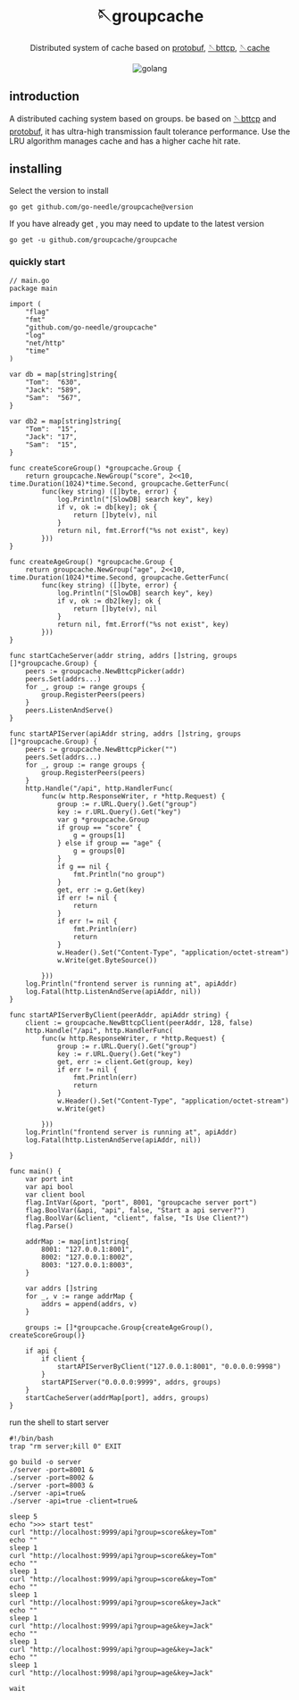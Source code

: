 <!-- markdownlint-disable MD033 MD041 -->
<div align="center">

# 🪡groupcache

<!-- prettier-ignore-start -->
<!-- markdownlint-disable-next-line MD036 -->
Distributed system of cache based on [protobuf](https://github.com/golang/protobuf), [🪡bttcp](https://github.com/go-needle/bttcp), [🪡cache](https://github.com/go-needle/cache)
<!-- prettier-ignore-end -->

<img src="https://img.shields.io/badge/golang-1.21+-blue" alt="golang">
</div>

## introduction
A distributed caching system based on groups. be based on [🪡bttcp](https://github.com/go-needle/bttcp) and [protobuf](https://github.com/golang/protobuf), it has ultra-high transmission fault tolerance performance. Use the LRU algorithm manages cache and has a higher cache hit rate.

## installing
Select the version to install

`go get github.com/go-needle/groupcache@version`

If you have already get , you may need to update to the latest version

`go get -u github.com/groupcache/groupcache`


### quickly start
```golang
// main.go
package main

import (
	"flag"
	"fmt"
	"github.com/go-needle/groupcache"
	"log"
	"net/http"
	"time"
)

var db = map[string]string{
	"Tom":  "630",
	"Jack": "589",
	"Sam":  "567",
}

var db2 = map[string]string{
	"Tom":  "15",
	"Jack": "17",
	"Sam":  "15",
}

func createScoreGroup() *groupcache.Group {
	return groupcache.NewGroup("score", 2<<10, time.Duration(1024)*time.Second, groupcache.GetterFunc(
		func(key string) ([]byte, error) {
			log.Println("[SlowDB] search key", key)
			if v, ok := db[key]; ok {
				return []byte(v), nil
			}
			return nil, fmt.Errorf("%s not exist", key)
		}))
}

func createAgeGroup() *groupcache.Group {
	return groupcache.NewGroup("age", 2<<10, time.Duration(1024)*time.Second, groupcache.GetterFunc(
		func(key string) ([]byte, error) {
			log.Println("[SlowDB] search key", key)
			if v, ok := db2[key]; ok {
				return []byte(v), nil
			}
			return nil, fmt.Errorf("%s not exist", key)
		}))
}

func startCacheServer(addr string, addrs []string, groups []*groupcache.Group) {
	peers := groupcache.NewBttcpPicker(addr)
	peers.Set(addrs...)
	for _, group := range groups {
		group.RegisterPeers(peers)
	}
	peers.ListenAndServe()
}

func startAPIServer(apiAddr string, addrs []string, groups []*groupcache.Group) {
	peers := groupcache.NewBttcpPicker("")
	peers.Set(addrs...)
	for _, group := range groups {
		group.RegisterPeers(peers)
	}
	http.Handle("/api", http.HandlerFunc(
		func(w http.ResponseWriter, r *http.Request) {
			group := r.URL.Query().Get("group")
			key := r.URL.Query().Get("key")
			var g *groupcache.Group
			if group == "score" {
				g = groups[1]
			} else if group == "age" {
				g = groups[0]
			}
			if g == nil {
				fmt.Println("no group")
			}
			get, err := g.Get(key)
			if err != nil {
				return
			}
			if err != nil {
				fmt.Println(err)
				return
			}
			w.Header().Set("Content-Type", "application/octet-stream")
			w.Write(get.ByteSource())

		}))
	log.Println("frontend server is running at", apiAddr)
	log.Fatal(http.ListenAndServe(apiAddr, nil))
}

func startAPIServerByClient(peerAddr, apiAddr string) {
	client := groupcache.NewBttcpClient(peerAddr, 128, false)
	http.Handle("/api", http.HandlerFunc(
		func(w http.ResponseWriter, r *http.Request) {
			group := r.URL.Query().Get("group")
			key := r.URL.Query().Get("key")
			get, err := client.Get(group, key)
			if err != nil {
				fmt.Println(err)
				return
			}
			w.Header().Set("Content-Type", "application/octet-stream")
			w.Write(get)

		}))
	log.Println("frontend server is running at", apiAddr)
	log.Fatal(http.ListenAndServe(apiAddr, nil))

}

func main() {
	var port int
	var api bool
	var client bool
	flag.IntVar(&port, "port", 8001, "groupcache server port")
	flag.BoolVar(&api, "api", false, "Start a api server?")
	flag.BoolVar(&client, "client", false, "Is Use Client?")
	flag.Parse()

	addrMap := map[int]string{
		8001: "127.0.0.1:8001",
		8002: "127.0.0.1:8002",
		8003: "127.0.0.1:8003",
	}

	var addrs []string
	for _, v := range addrMap {
		addrs = append(addrs, v)
	}

	groups := []*groupcache.Group{createAgeGroup(), createScoreGroup()}

	if api {
		if client {
			startAPIServerByClient("127.0.0.1:8001", "0.0.0.0:9998")
		}
		startAPIServer("0.0.0.0:9999", addrs, groups)
	}
	startCacheServer(addrMap[port], addrs, groups)
}
```
run the shell to start server
```shell
#!/bin/bash
trap "rm server;kill 0" EXIT

go build -o server
./server -port=8001 &
./server -port=8002 &
./server -port=8003 &
./server -api=true&
./server -api=true -client=true&

sleep 5
echo ">>> start test"
curl "http://localhost:9999/api?group=score&key=Tom"
echo ""
sleep 1
curl "http://localhost:9999/api?group=score&key=Tom"
echo ""
sleep 1
curl "http://localhost:9999/api?group=score&key=Tom"
echo ""
sleep 1
curl "http://localhost:9999/api?group=score&key=Jack"
echo ""
sleep 1
curl "http://localhost:9999/api?group=age&key=Jack"
echo ""
sleep 1
curl "http://localhost:9999/api?group=age&key=Jack"
echo ""
sleep 1
curl "http://localhost:9998/api?group=age&key=Jack"

wait
```